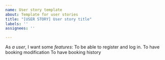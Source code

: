 ```yaml
---
name: User story template
about: Template for user stories
title: "[USER STORY] User story title"
labels: ''
assignees: ''

---
```


As *a user*, I want some *features*:
To be able to register and log in.
To have booking modification
To have booking history
